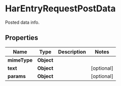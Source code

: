 

# HarEntryRequestPostData

Posted data info.

## Properties

| Name | Type | Description | Notes |
|------------ | ------------- | ------------- | -------------|
|**mimeType** | **Object** |  |  |
|**text** | **Object** |  |  [optional] |
|**params** | **Object** |  |  [optional] |



